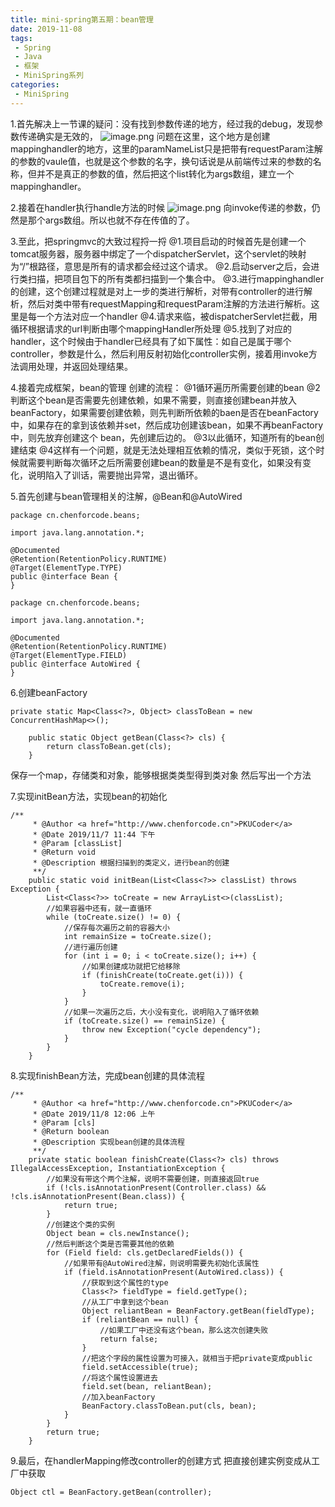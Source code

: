 ```yaml
---
title: mini-spring第五期：bean管理
date: 2019-11-08
tags:
 - Spring
 - Java
 - 框架
 - MiniSpring系列
categories:
 - MiniSpring
---
```


1.首先解决上一节课的疑问：没有找到参数传递的地方，经过我的debug，发现参数传递确实是无效的，
![image.png](https://img.hacpai.com/file/2019/11/image-bb0d10d6.png)
问题在这里，这个地方是创建mappinghandler的地方，这里的paramNameList只是把带有requestParam注解的参数的vaule值，也就是这个参数的名字，换句话说是从前端传过来的参数的名称，但并不是真正的参数的值，然后把这个list转化为args数组，建立一个mappinghandler。

2.接着在handler执行handle方法的时候
![image.png](https://img.hacpai.com/file/2019/11/image-61f37d6d.png)
向invoke传递的参数，仍然是那个args数组。所以也就不存在传值的了。

3.至此，把springmvc的大致过程捋一捋
@1.项目启动的时候首先是创建一个tomcat服务器，服务器中绑定了一个dispatcherServlet，这个servlet的映射为“/”根路径，意思是所有的请求都会经过这个请求。
@2.启动server之后，会进行类扫描，把项目包下的所有类都扫描到一个集合中。
@3.进行mappinghandler的创建，这个创建过程就是对上一步的类进行解析，对带有controller的进行解析，然后对类中带有requestMapping和requestParam注解的方法进行解析。这里是每一个方法对应一个handler
@4.请求来临，被dispatcherServlet拦截，用循环根据请求的url判断由哪个mappingHandler所处理
@5.找到了对应的handler，这个时候由于handler已经具有了如下属性：如自己是属于哪个controller，参数是什么，然后利用反射初始化controller实例，接着用invoke方法调用处理，并返回处理结果。

4.接着完成框架，bean的管理
创建的流程：
@1循环遍历所需要创建的bean
@2判断这个bean是否需要先创建依赖，如果不需要，则直接创建bean并放入beanFactory，如果需要创建依赖，则先判断所依赖的baen是否在beanFactory中，如果存在的拿到该依赖并set，然后成功创建该bean，如果不再beanFactory中，则先放弃创建这个 bean，先创建后边的。
@3以此循环，知道所有的bean创建结束
@4这样有一个问题，就是无法处理相互依赖的情况，类似于死锁，这个时候就需要判断每次循环之后所需要创建bean的数量是不是有变化，如果没有变化，说明陷入了训话，需要抛出异常，退出循环。

5.首先创建与bean管理相关的注解，@Bean和@AutoWired
```
package cn.chenforcode.beans;

import java.lang.annotation.*;

@Documented
@Retention(RetentionPolicy.RUNTIME)
@Target(ElementType.TYPE)
public @interface Bean {
}

```
```
package cn.chenforcode.beans;

import java.lang.annotation.*;

@Documented
@Retention(RetentionPolicy.RUNTIME)
@Target(ElementType.FIELD)
public @interface AutoWired {
}

```

6.创建beanFactory
```
private static Map<Class<?>, Object> classToBean = new ConcurrentHashMap<>();

    public static Object getBean(Class<?> cls) {
        return classToBean.get(cls);
    }
```
保存一个map，存储类和对象，能够根据类类型得到类对象
然后写出一个方法

7.实现initBean方法，实现bean的初始化
```
/**
     * @Author <a href="http://www.chenforcode.cn">PKUCoder</a>
     * @Date 2019/11/7 11:44 下午
     * @Param [classList]
     * @Return void
     * @Description 根据扫描到的类定义，进行bean的创建
     **/
    public static void initBean(List<Class<?>> classList) throws Exception {
        List<Class<?>> toCreate = new ArrayList<>(classList);
        //如果容器中还有，就一直循环
        while (toCreate.size() != 0) {
            //保存每次遍历之前的容器大小
            int remainSize = toCreate.size();
            //进行遍历创建
            for (int i = 0; i < toCreate.size(); i++) {
                //如果创建成功就把它给移除
                if (finishCreate(toCreate.get(i))) {
                    toCreate.remove(i);
                }
            }
            //如果一次遍历之后，大小没有变化，说明陷入了循环依赖
            if (toCreate.size() == remainSize) {
                throw new Exception("cycle dependency");
            }
        }
    }
```

8.实现finishBean方法，完成bean创建的具体流程
```
/**
     * @Author <a href="http://www.chenforcode.cn">PKUCoder</a>
     * @Date 2019/11/8 12:06 上午
     * @Param [cls]
     * @Return boolean
     * @Description 实现bean创建的具体流程
     **/
    private static boolean finishCreate(Class<?> cls) throws IllegalAccessException, InstantiationException {
        //如果没有带这个两个注解，说明不需要创建，则直接返回true
        if (!cls.isAnnotationPresent(Controller.class) && !cls.isAnnotationPresent(Bean.class)) {
            return true;
        }
        //创建这个类的实例
        Object bean = cls.newInstance();
        //然后判断这个类是否需要其他的依赖
        for (Field field: cls.getDeclaredFields()) {
            //如果带有@AutoWired注解，则说明需要先初始化该属性
            if (field.isAnnotationPresent(AutoWired.class)) {
                //获取到这个属性的type
                Class<?> fieldType = field.getType();
                //从工厂中拿到这个bean
                Object reliantBean = BeanFactory.getBean(fieldType);
                if (reliantBean == null) {
                    //如果工厂中还没有这个bean，那么这次创建失败
                    return false;
                }
                //把这个字段的属性设置为可接入，就相当于把private变成public
                field.setAccessible(true);
                //将这个属性设置进去
                field.set(bean, reliantBean);
                //加入beanFactory
                BeanFactory.classToBean.put(cls, bean);
            }
        }
        return true;
    }
```
9.最后，在handlerMapping修改controller的创建方式
把直接创建实例变成从工厂中获取
```
Object ctl = BeanFactory.getBean(controller);
```

